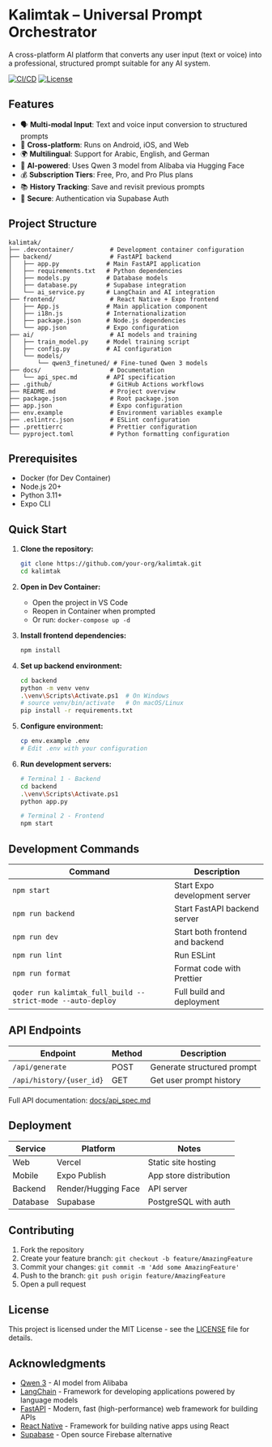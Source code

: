 # Kalimtak – Universal Prompt Orchestrator

A cross-platform AI platform that converts any user input (text or voice) into a professional, structured prompt suitable for any AI system.

[![CI/CD](https://github.com/your-org/kalimtak/actions/workflows/ci_cd.yml/badge.svg)](https://github.com/your-org/kalimtak/actions)
[![License](https://img.shields.io/badge/license-MIT-blue.svg)](LICENSE)

## Features
- 🗣️ **Multi-modal Input**: Text and voice input conversion to structured prompts
- 📱 **Cross-platform**: Runs on Android, iOS, and Web
- 🌍 **Multilingual**: Support for Arabic, English, and German
- 🧠 **AI-powered**: Uses Qwen 3 model from Alibaba via Hugging Face
- 💰 **Subscription Tiers**: Free, Pro, and Pro Plus plans
- 📚 **History Tracking**: Save and revisit previous prompts
- 🔐 **Secure**: Authentication via Supabase Auth

## Project Structure
```
kalimtak/
├── .devcontainer/          # Development container configuration
├── backend/                # FastAPI backend
│   ├── app.py             # Main FastAPI application
│   ├── requirements.txt   # Python dependencies
│   ├── models.py          # Database models
│   ├── database.py        # Supabase integration
│   └── ai_service.py      # LangChain and AI integration
├── frontend/               # React Native + Expo frontend
│   ├── App.js             # Main application component
│   ├── i18n.js            # Internationalization
│   ├── package.json       # Node.js dependencies
│   └── app.json           # Expo configuration
├── ai/                     # AI models and training
│   ├── train_model.py     # Model training script
│   ├── config.py          # AI configuration
│   └── models/
│       └── qwen3_finetuned/ # Fine-tuned Qwen 3 models
├── docs/                   # Documentation
│   └── api_spec.md        # API specification
├── .github/                # GitHub Actions workflows
├── README.md               # Project overview
├── package.json            # Root package.json
├── app.json                # Expo configuration
├── env.example             # Environment variables example
├── .eslintrc.json          # ESLint configuration
├── .prettierrc             # Prettier configuration
└── pyproject.toml          # Python formatting configuration
```

## Prerequisites
- Docker (for Dev Container)
- Node.js 20+
- Python 3.11+
- Expo CLI

## Quick Start

1. **Clone the repository:**
   ```bash
   git clone https://github.com/your-org/kalimtak.git
   cd kalimtak
   ```

2. **Open in Dev Container:**
   - Open the project in VS Code
   - Reopen in Container when prompted
   - Or run: `docker-compose up -d`

3. **Install frontend dependencies:**
   ```bash
   npm install
   ```

4. **Set up backend environment:**
   ```bash
   cd backend
   python -m venv venv
   .\venv\Scripts\Activate.ps1  # On Windows
   # source venv/bin/activate   # On macOS/Linux
   pip install -r requirements.txt
   ```

5. **Configure environment:**
   ```bash
   cp env.example .env
   # Edit .env with your configuration
   ```

6. **Run development servers:**
   ```bash
   # Terminal 1 - Backend
   cd backend
   .\venv\Scripts\Activate.ps1
   python app.py
   
   # Terminal 2 - Frontend
   npm start
   ```

## Development Commands

| Command | Description |
|---------|-------------|
| `npm start` | Start Expo development server |
| `npm run backend` | Start FastAPI backend server |
| `npm run dev` | Start both frontend and backend |
| `npm run lint` | Run ESLint |
| `npm run format` | Format code with Prettier |
| `qoder run kalimtak_full_build --strict-mode --auto-deploy` | Full build and deployment |

## API Endpoints

| Endpoint | Method | Description |
|----------|--------|-------------|
| `/api/generate` | POST | Generate structured prompt |
| `/api/history/{user_id}` | GET | Get user prompt history |

Full API documentation: [docs/api_spec.md](docs/api_spec.md)

## Deployment

| Service | Platform | Notes |
|---------|----------|-------|
| Web | Vercel | Static site hosting |
| Mobile | Expo Publish | App store distribution |
| Backend | Render/Hugging Face | API server |
| Database | Supabase | PostgreSQL with auth |

## Contributing
1. Fork the repository
2. Create your feature branch: `git checkout -b feature/AmazingFeature`
3. Commit your changes: `git commit -m 'Add some AmazingFeature'`
4. Push to the branch: `git push origin feature/AmazingFeature`
5. Open a pull request

## License
This project is licensed under the MIT License - see the [LICENSE](LICENSE) file for details.

## Acknowledgments
- [Qwen 3](https://huggingface.co/Qwen) - AI model from Alibaba
- [LangChain](https://github.com/hwchase17/langchain) - Framework for developing applications powered by language models
- [FastAPI](https://fastapi.tiangolo.com/) - Modern, fast (high-performance) web framework for building APIs
- [React Native](https://reactnative.dev/) - Framework for building native apps using React
- [Supabase](https://supabase.io/) - Open source Firebase alternative